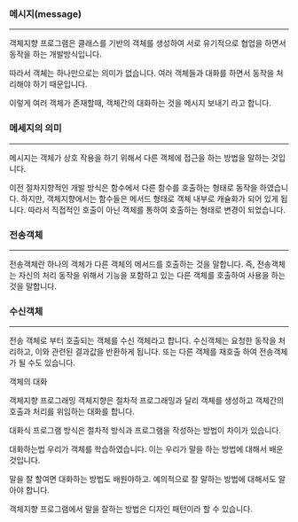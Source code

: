 ### 메시지(message)
---

객체지향 프로그램은 클래스를 기반의 객체를 생성하여 서로 유기적으로 협업을 하면서 동작을 하는 개발방식입니다. 

따라서 객체는 하나만으로는 의미가 없습니다. 여러 객체들과 대화를 하면서 동작을 처리해야 하기 때문입니다.

이렇게 여러 객체가 존재할때, 객체간의 대화하는 것을 메시지 보내기 라고 합니다.

### 메세지의 의미
---
메시지는 객체가 상호 작용을 하기 위해서 다른 객체에 접근을 하는 방법을 말하는 것입니다.

이전 절차지향적인 개발 방식은 함수에서 다른 함수를 호출하는 형태로 동작을 하였습니다. 하지만, 객체지향에서는 함수들은 메서드 형태로 객체 내부로 캐슐화가 되어 있게 됩니다.
따라서 직접적인 호출이 아닌 객체를 통하여 호출하는 형태로 변경이 되었습니다.


### 전송객체
---
전송객체란 하나의 객체가 다른 객체의 메서드를 호출하는 것을 말합니다. 즉, 전송객체는 자신의 처리 동작을 위해서 기능을 포함하고 있는 다른 객체를 호출하여 사용을 하는 것을 말합니다.



### 수신객체
---
전송 객체로 부터 호출되는 객체를 수신 객체라고 합니다.
수신객체는 요청한 동작을 처리하고, 이와 관련된 결과값을 반환하게 됩니다. 또는 다른 객체를 재호출 하여 전송객체가 될 수도 있습니다.


객체의 대화

객체지향 프로그래밍
객체지향은 절차적 프로그래밍과 달리 객체를 생성하고 객체간의 호출과 처리를 위임하는 대화를 합니다.

대화식 프로그램 방식은 절차적 방식과 프로그램을 작성하는 방법이 차이가 있습니다.

대화하는법
우리가 객체를 학습하였습니다. 이는 우리가 말을 하는 방법에 대해서 배운 것입니다.

말을 잘 할여면 대화하는 방법도 배원야하고. 예의적으로 잘 말하는 방법에 대해서도 알아야 합니다.


객체지향 프로그램에서 말을 잘하는 방법은 디자인 패턴이라 할 수 있습니다.



